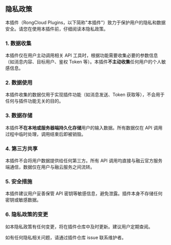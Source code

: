 ## 隐私政策

本插件（RongCloud Plugins，以下简称"本插件"）致力于保护用户的隐私和数据安全。请您在使用本插件前，仔细阅读本隐私政策。

### 1. 数据收集
本插件仅在用户主动调用相关 API 工具时，根据功能需要收集必要的参数信息（如消息内容、目标用户、鉴权 Token 等）。本插件**不主动收集**任何用户的个人敏感信息。

### 2. 数据使用
本插件收集的数据仅用于实现插件功能（如消息发送、Token 获取等），不会用于任何与插件功能无关的目的。

### 3. 数据存储
本插件**不在本地或服务器端持久化存储**用户的输入数据。所有数据仅在 API 调用过程中临时处理，调用结束后即被销毁。

### 4. 第三方共享
本插件不会将用户数据提供给任何第三方。所有 API 调用均直接与融云官方服务端通信，数据仅在用户与融云服务之间流转。

### 5. 安全措施
本插件建议用户妥善保管 API 密钥等敏感信息，避免泄露。插件本身不存储任何密钥或敏感数据。

### 6. 隐私政策的变更
如本隐私政策有任何变更，将在插件仓库中及时更新。建议用户定期查阅。

如有任何隐私相关问题，请通过插件仓库 issue 联系维护者。